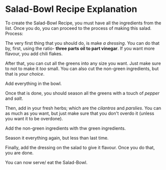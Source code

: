 # Salad-Bowl Recipe Explanation

To create the Salad-Bowl Recipe, you must have all the ingredients from the list. Once you do, you can proceed to the process of making this salad. Process:

The very first thing that you should do, is make *a dressing*. You can do that by, first, using the ratio- **three parts oil to part vinegar**. If you want more flavour, you add chili flakes.

After that, you can cut all the greens into any size you want. Just make sure to not to make it *too* small. You can also cut the non-green ingredients, but that is *your choice*.

Add everything in the bowl.

Once that is done, you should season all the greens with a touch of *pepper* and *salt*. 

Then, add in your fresh herbs; which are the *cilantros* and *parslies*. You can as much as you want, but just make sure that you don't overdo it (unless you want it to be overdone).

Add the non-green ingredients with thw green ingredients.

Season it everything again, but less than last time.

Finally, add the dressing on the salad to give it flavour. Once you do that, you are done.

You can now serve/ eat the Salad-Bowl.
